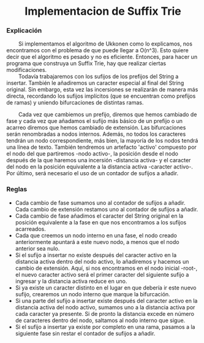 <div align="center">

# Implementacion de Suffix Trie  

 <div align="left">
 
 ### Explicación  
  &nbsp;&nbsp;&nbsp;&nbsp;&nbsp;&nbsp;&nbsp;&nbsp;Si implementamos el algoritmo de Ukkonen como lo explicamos, nos encontramos con el problema de que puede llegar a O(n^3). Esto quiere decir que el algoritmo es pesado y no es eficiente. Entonces, para hacer un programa que construya un Suffix Trie, hay que realizar ciertas modificaciones.  
&nbsp;&nbsp;&nbsp;&nbsp;&nbsp;&nbsp;&nbsp;&nbsp;Todavía trabajaremos con los sufijos de los prefijos del String a insertar. También le añadiremos un caracter especial al final del String original. Sin embargo, esta vez las incersiones se realizarán de manera más directa, recordando los sufijos implícitos (que se encuentran como prefijos de ramas) y uniendo bifurcaciones de distintas ramas.  

&nbsp;&nbsp;&nbsp;&nbsp;&nbsp;&nbsp;&nbsp;&nbsp;Cada vez que cambiemos un prefijo, diremos que hemos cambiado de fase y cada vez que añadamos el sufijo más básico de un prefijo o un acarreo diremos que hemos cambiado de extensión. Las bifurcaciones serán renombradas a nodos internos. Además, no todos los caracteres tendrán un nodo correspondiente, más bien, la mayoría de los nodos tendrá una línea de texto. También tendremos un artefacto 'activo' compuesto por el nodo del que partiremos -nodo activo-, la posición desde el nodo después de la que haremos una incersión -distancia activa- y el caracter del nodo en la posición equivalente a la distancia activa -caracter activo-. Por último, será necesario el uso de un contador de sufijos a añadir.  

### Reglas

* Cada cambio de fase sumamos uno al contador de sufijos a añadir. Cada cambio de extensión restamos uno al contador de sufijos a añadir.  
* Cada cambio de fase añadimos el caracter del String original en la posición equivalente a la fase en que nos encontramos a los sufijos acarreados.  
* Cada que creemos un nodo interno en una fase, el nodo creado anteriormente apuntará a este nuevo nodo, a menos que el nodo anterior sea nulo.   
* Si el sufijo a insertar no existe después del caracter activo en la distancia activa dentro del nodo activo, lo añadiremos y hacemos un cambio de extensión. Aquí, si nos encontramos en el nodo inicial -root-, el nuevo caracter activo será el primer caracter del siguiente sufijo a ingresar y la distancia activa reduce en uno.   
* Si ya existe un caracter distinto en el lugar en que debería ir este nuevo sufijo, crearemos un nodo interno que marque la bifurcación.  
* Si una parte del sufijo a insertar existe después del caracter activo en la distancia activa del nodo activo, sumamos uno a la distancia activa por cada caracter ya presente. Si de pronto la distancia excede en número de caracteres dentro del nodo, saltamos al nodo interno que sigue.    
* Si el sufijo a insertar ya existe por completo en una rama, pasamos a la siguiente fase sin restar el contador de sufijos a añadir.  
